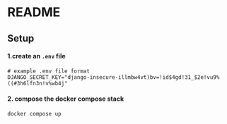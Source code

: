 # README
## Setup
#### 1.create an `.env` file
```
# example .env file format
DJANGO_SECRET_KEY="django-insecure-illmbw4vt)bv=!id$4gd!31_$2e!vu9%((#3h6lfn3n!v%wb4j"
```

#### 2. compose the docker compose stack
```
docker compose up
```